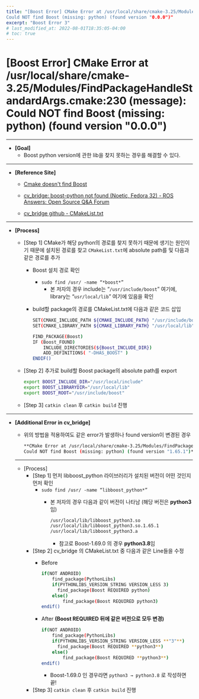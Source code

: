 ```yaml
---
title: "[Boost Error] CMake Error at /usr/local/share/cmake-3.25/Modules/FindPackageHandleStandardArgs.cmake:230 (message): 
Could NOT find Boost (missing: python) (found version "0.0.0")"
excerpt: "Boost Error 3"
# last_modified_at: 2022-08-01T18:35:05-04:00
# toc: true
---
```


# [Boost Error] CMake Error at /usr/local/share/cmake-3.25/Modules/FindPackageHandleStandardArgs.cmake:230 (message): Could NOT find Boost (missing: python) (found version "0.0.0")

---

- **[Goal]**
    - Boost python version에 관한 lib을 찾지 못하는 경우를 해결할 수 있다.

---

- **[Reference Site]**
    
    - [Cmake doesn't find Boost](https://stackoverflow.com/questions/3808775/cmake-doesnt-find-boost)
    
    - [cv_bridge: boost-python not found (Noetic, Fedora 32) - ROS Answers: Open Source Q&A Forum](https://answers.ros.org/question/360283/cv_bridge-boost-python-not-found-noetic-fedora-32/)
    
    - [cv_bridge github - CMakeList.txt](https://github.com/ros-perception/vision_opencv/blob/0a908b0bcf33a4374b26b8572860ff48da19f74a/cv_bridge/CMakeLists.txt)
    

---

- **[Process]**
    - [Step 1] CMake가 해당 python의 경로를 찾지 못하기 때문에 생기는 원인이기 때문에 설치된 경로를 찾고 `CMakeList.txt`에 absolute path를 및 다음과 같은 경로를 추가
        - Boost 설치 경로 확인
            - `sudo find /usr/ -name “*boost*”`
                - 본 저자의 경우 include는 “`/usr/include/boost`” 여기에, library는 “`usr/local/lib`” 여기에 있음을 확인
        - build할 package의 경로를 CMakeList.txt에 다음과 같은 코드 삽입
            
            ```bash
            SET(CMAKE_INCLUDE_PATH ${CMAKE_INCLUDE_PATH} "/usr/include/boost")
            SET(CMAKE_LIBRARY_PATH ${CMAKE_LIBRARY_PATH} "/usr/local/lib")
            
            FIND_PACKAGE(Boost)
            IF (Boost_FOUND)
                INCLUDE_DIRECTORIES(${Boost_INCLUDE_DIR})
                ADD_DEFINITIONS( "-DHAS_BOOST" )
            ENDIF()
            ```
            
    - [Step 2] 추가로 build할 Boost package의 absolute path를 export
        
        ```bash
        export BOOST_INCLUDE_DIR="/usr/local/include"
        export BOOST_LIBRARYDIR="/usr/local/lib"
        export BOOST_ROOT="/usr/include/boost"
        ```
        
    - [Step 3] `catkin clean` 후 `catkin build` 진행

---

- **[Additional Error in cv_bridge]**
    - 위의 방법을 적용하여도 같은 error가 발생하나 found version이 변경된 경우
        
        ```bash
        **CMake Error at /usr/local/share/cmake-3.25/Modules/FindPackageHandleStandardArgs.cmake:230 (message):
        Could NOT find Boost (missing: python) (found version "1.65.1")**
        ```
        
    
    ---
    
    - [Process]
        - [Step 1] 먼저 libboost_python 라이브러리가 설치된 버전이 어떤 것인지 먼저 확인
            - `sudo find /usr/ -name “libboost_python*”`
                - 본 저자의 경우 다음과 같이 버전이 나타남 (해당 버전은 **python3**임)
                    
                    ```bash
                    /usr/local/lib/libboost_python3.so
                    /usr/local/lib/libboost_python3.so.1.65.1
                    /usr/local/lib/libboost_python3.a
                    ```
                    
                    - 참고로 Boost-1.69.0 의 경우 **python3.8**임
        - [Step 2] cv_bridge 의 CMakeList.txt 중 다음과 같은 Line들을 수정
            - Before
                
                ```bash
                if(NOT ANDROID)
                	find_package(PythonLibs)
                	if(PYTHONLIBS_VERSION_STRING VERSION_LESS 3)
                	  find_package(Boost REQUIRED python)
                	else()
                		find_package(Boost REQUIRED python3)
                endif()
                ```
                
            - After **(Boost REQUIRED 뒤에 같은 버전으로 모두 변경)**
                
                ```bash
                if(NOT ANDROID)
                	find_package(PythonLibs)
                	if(PYTHONLIBS_VERSION_STRING VERSION_LESS **"3"**)
                	  find_package(Boost REQUIRED **python3**)
                	else()
                		find_package(Boost REQUIRED **python3**)
                endif()
                ```
                
                - Boost-1.69.0 인 경우라면 `python3 → python3.8` 로 작성하면 끝!
        - [Step 3] `catkin clean` 후 `catkin build` 진행